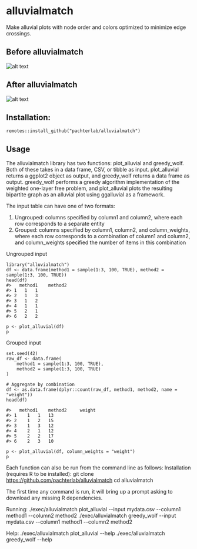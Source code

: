 # alluvialmatch
Make alluvial plots with node order and colors optimized to minimize edge crossings.

## Before alluvialmatch
![alt text](https://github.com/pachterlab/alluvialmatch/blob/main/figures/ggalluvial.png)

## After alluvialmatch
![alt text](https://github.com/pachterlab/alluvialmatch/blob/main/figures/alluvialmatch.png)

## Installation: 
`remotes::install_github("pachterlab/alluvialmatch")`

## Usage
The alluvialmatch library has two functions: plot_alluvial and greedy_wolf. Both of these takes in a data frame, CSV, or tibble as input. plot_alluvial returns a ggplot2 object as output, and greedy_wolf returns a data frame as output. greedy_wolf performs a greedy algorithm implementation of the weighted one-layer free problem, and plot_alluvial plots the resulting bipartite graph as an alluvial plot using ggalluvial as a framework.

The input table can have one of two formats: 
1) Ungrouped: columns specified by column1 and column2, where each row corresponds to a separate entity
2) Grouped: columns specified by column1, column2, and column_weights, where each row corresponds to a combination of column1 and column2, and column_weights specified the number of items in this combination

Ungrouped input
```
library("alluvialmatch")
df <- data.frame(method1 = sample(1:3, 100, TRUE), method2 = sample(1:3, 100, TRUE))
head(df)
#>   method1    method2
#> 1   1   1
#> 2   1   3
#> 3   1   2
#> 4   1   1
#> 5   2   1
#> 6   2   2

p <- plot_alluvial(df)
p
```

Grouped input
```
set.seed(42)
raw_df <- data.frame(
    method1 = sample(1:3, 100, TRUE),
    method2 = sample(1:3, 100, TRUE)
)

# Aggregate by combination
df <- as.data.frame(dplyr::count(raw_df, method1, method2, name = "weight"))
head(df)

#>   method1    method2     weight
#> 1	1	1	13	
#> 2	1	2	15	
#> 3	1	3	12	
#> 4	2	1	12	
#> 5	2	2	17	
#> 6	2	3	10	

p <- plot_alluvial(df, column_weights = "weight")
p
```

Each function can also be run from the command line as follows:
Installation (requires R to be installed):
git clone https://github.com/pachterlab/alluvialmatch
cd alluvialmatch

The first time any command is run, it will bring up a prompt asking to download any missing R dependencies.

Running:
./exec/alluvialmatch plot_alluvial --input mydata.csv --column1 method1 --column2 method2
./exec/alluvialmatch greedy_wolf --input mydata.csv --column1 method1 --column2 method2

Help:
./exec/alluvialmatch plot_alluvial --help
./exec/alluvialmatch greedy_wolf --help
